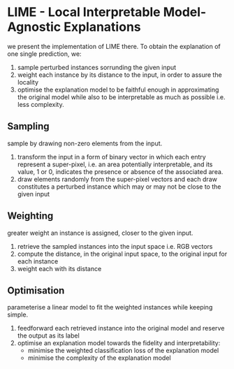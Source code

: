 # LIME - Local Interpretable Model-Agnostic Explanations

we present the implementation of LIME there. To obtain the explanation of one single prediction, we: 

1. sample perturbed instances sorrunding the given input
2. weight each instance by its distance to the input, in order to assure the locality
3. optimise the explanation model to be faithful enough in approximating the original model while also to be interpretable as much as possible i.e. less complexity.

## Sampling

sample by drawing non-zero elements from the input.

1. transform the input in a form of binary vector in which each entry represent a super-pixel, i.e. an area potentially interpretable, and its value, 1 or 0, indicates the presence or absence of the associated area.
2. draw elements randomly from the super-pixel vectors and each draw constitutes a perturbed instance which may or may not be close to the given input

## Weighting

greater weight an instance is assigned, closer to the given input.

1. retrieve the sampled instances into the input space i.e. RGB vectors
2. compute the distance, in the original input space, to the original input for each instance
3. weight each with its distance

## Optimisation

parameterise a linear model to fit the weighted instances while keeping simple.

1. feedforward each retrieved instance into the original model and reserve the output as its label
2. optimise an explanation model towards the fidelity and interpretability:
   * minimise the weighted classification loss of the explanation model
   * minimise the complexity of the explanation model

